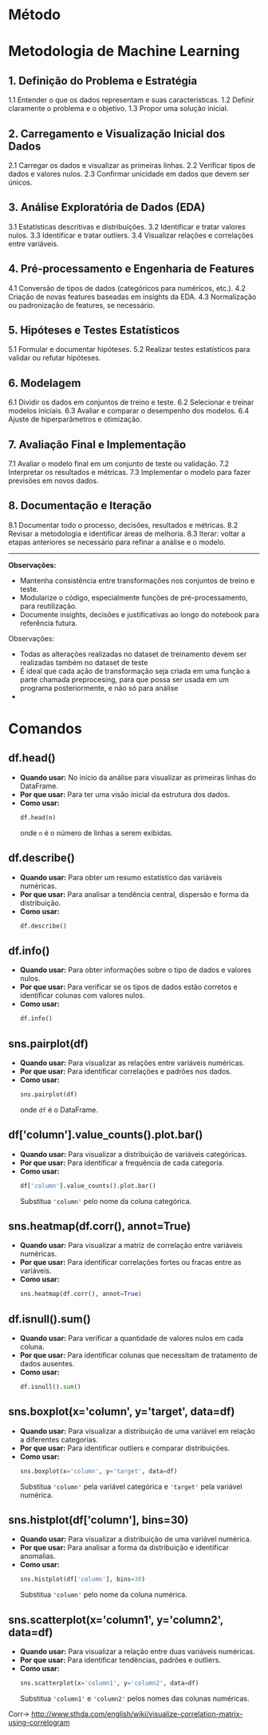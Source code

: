 # Método

# Metodologia de Machine Learning

## 1. Definição do Problema e Estratégia
1.1 Entender o que os dados representam e suas características.
1.2 Definir claramente o problema e o objetivo.
1.3 Propor uma solução inicial.

## 2. Carregamento e Visualização Inicial dos Dados
2.1 Carregar os dados e visualizar as primeiras linhas.
2.2 Verificar tipos de dados e valores nulos.
2.3 Confirmar unicidade em dados que devem ser únicos.

## 3. Análise Exploratória de Dados (EDA)
3.1 Estatísticas descritivas e distribuições.
3.2 Identificar e tratar valores nulos.
3.3 Identificar e tratar outliers.
3.4 Visualizar relações e correlações entre variáveis.

## 4. Pré-processamento e Engenharia de Features
4.1 Conversão de tipos de dados (categóricos para numéricos, etc.).
4.2 Criação de novas features baseadas em insights da EDA.
4.3 Normalização ou padronização de features, se necessário.

## 5. Hipóteses e Testes Estatísticos
5.1 Formular e documentar hipóteses.
5.2 Realizar testes estatísticos para validar ou refutar hipóteses.

## 6. Modelagem
6.1 Dividir os dados em conjuntos de treino e teste.
6.2 Selecionar e treinar modelos iniciais.
6.3 Avaliar e comparar o desempenho dos modelos.
6.4 Ajuste de hiperparâmetros e otimização.

## 7. Avaliação Final e Implementação
7.1 Avaliar o modelo final em um conjunto de teste ou validação.
7.2 Interpretar os resultados e métricas.
7.3 Implementar o modelo para fazer previsões em novos dados.

## 8. Documentação e Iteração
8.1 Documentar todo o processo, decisões, resultados e métricas.
8.2 Revisar a metodologia e identificar áreas de melhoria.
8.3 Iterar: voltar a etapas anteriores se necessário para refinar a análise e o modelo.

---

**Observações:**
- Mantenha consistência entre transformações nos conjuntos de treino e teste.
- Modularize o código, especialmente funções de pré-processamento, para reutilização.
- Documente insights, decisões e justificativas ao longo do notebook para referência futura.



Observações:
- Todas as alterações realizadas no dataset de treinamento devem ser realizadas também no dataset de teste
- É ideal que cada ação de transformação seja criada em uma função a parte chamada preprocesing, para que possa ser usada em um programa posteriormente, e não só para análise
- 



# Comandos
## df.head()

- **Quando usar:** No início da análise para visualizar as primeiras linhas do DataFrame.
- **Por que usar:** Para ter uma visão inicial da estrutura dos dados.
- **Como usar:** 
  ```python
  df.head(n)
  ```
  onde `n` é o número de linhas a serem exibidas.

## df.describe()

- **Quando usar:** Para obter um resumo estatístico das variáveis numéricas.
- **Por que usar:** Para analisar a tendência central, dispersão e forma da distribuição.
- **Como usar:** 
  ```python
  df.describe()
  ```

## df.info()

- **Quando usar:** Para obter informações sobre o tipo de dados e valores nulos.
- **Por que usar:** Para verificar se os tipos de dados estão corretos e identificar colunas com valores nulos.
- **Como usar:** 
  ```python
  df.info()
  ```

## sns.pairplot(df)

- **Quando usar:** Para visualizar as relações entre variáveis numéricas.
- **Por que usar:** Para identificar correlações e padrões nos dados.
- **Como usar:** 
  ```python
  sns.pairplot(df)
  ```
  onde `df` é o DataFrame.

## df['column'].value_counts().plot.bar()

- **Quando usar:** Para visualizar a distribuição de variáveis categóricas.
- **Por que usar:** Para identificar a frequência de cada categoria.
- **Como usar:** 
  ```python
  df['column'].value_counts().plot.bar()
  ```
  Substitua `'column'` pelo nome da coluna categórica.

## sns.heatmap(df.corr(), annot=True)

- **Quando usar:** Para visualizar a matriz de correlação entre variáveis numéricas.
- **Por que usar:** Para identificar correlações fortes ou fracas entre as variáveis.
- **Como usar:** 
  ```python
  sns.heatmap(df.corr(), annot=True)
  ```

## df.isnull().sum()

- **Quando usar:** Para verificar a quantidade de valores nulos em cada coluna.
- **Por que usar:** Para identificar colunas que necessitam de tratamento de dados ausentes.
- **Como usar:** 
  ```python
  df.isnull().sum()
  ```

## sns.boxplot(x='column', y='target', data=df)

- **Quando usar:** Para visualizar a distribuição de uma variável em relação a diferentes categorias.
- **Por que usar:** Para identificar outliers e comparar distribuições.
- **Como usar:** 
  ```python
  sns.boxplot(x='column', y='target', data=df)
  ```
  Substitua `'column'` pela variável categórica e `'target'` pela variável numérica.

## sns.histplot(df['column'], bins=30)

- **Quando usar:** Para visualizar a distribuição de uma variável numérica.
- **Por que usar:** Para analisar a forma da distribuição e identificar anomalias.
- **Como usar:** 
  ```python
  sns.histplot(df['column'], bins=30)
  ```
  Substitua `'column'` pelo nome da coluna numérica.

## sns.scatterplot(x='column1', y='column2', data=df)

- **Quando usar:** Para visualizar a relação entre duas variáveis numéricas.
- **Por que usar:** Para identificar tendências, padrões e outliers.
- **Como usar:** 
  ```python
  sns.scatterplot(x='column1', y='column2', data=df)
  ```
  Substitua `'column1'` e `'column2'` pelos nomes das colunas numéricas.


Corr-> 
http://www.sthda.com/english/wiki/visualize-correlation-matrix-using-correlogram
